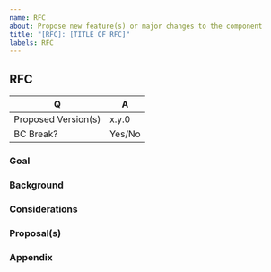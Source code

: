 ```yaml
---
name: RFC
about: Propose new feature(s) or major changes to the component
title: "[RFC]: [TITLE OF RFC]"
labels: RFC
---
```


## RFC

<!-- Fill in the relevant information below to help determine scope. -->

| Q                   | A      |
|---------------------|--------|
| Proposed Version(s) | x.y.0  |
| BC Break?           | Yes/No |

### Goal

<!--

Provide a short paragraph describing the GOAL or PURPOSE of the proposal.

Examples:

    Provide a mechanism for ...

    Provide tooling around the PHP extension ...

    Allow users to ...

-->

### Background

<!--

Describe the problem(s) or needs that require the new functionality or major changes.

-->

### Considerations

<!--

Detail the impact on users: will they need to opt-in to a new major version?
Will they need to prepare their code ahead of time to adopt the new feature(s)?
Are there any packages that rely on this one that will be affected?

-->

### Proposal(s)

<!--

Describe how you plan to meet the goal. This should be primarily driven by answering the following question:

- How will users consume the functionality?

-->

### Appendix

<!--

This is a place to detail anything not belonging in the above sections:

- Existing proposals or prior art you consulted.
- New interfaces, classes, and other code features you will be adding as part of the implementation.
- etc.

-->

